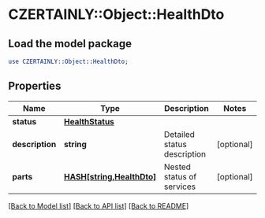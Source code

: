 # CZERTAINLY::Object::HealthDto

## Load the model package
```perl
use CZERTAINLY::Object::HealthDto;
```

## Properties
Name | Type | Description | Notes
------------ | ------------- | ------------- | -------------
**status** | [**HealthStatus**](HealthStatus.md) |  | 
**description** | **string** | Detailed status description | [optional] 
**parts** | [**HASH[string,HealthDto]**](HealthDto.md) | Nested status of services | [optional] 

[[Back to Model list]](../README.md#documentation-for-models) [[Back to API list]](../README.md#documentation-for-api-endpoints) [[Back to README]](../README.md)


